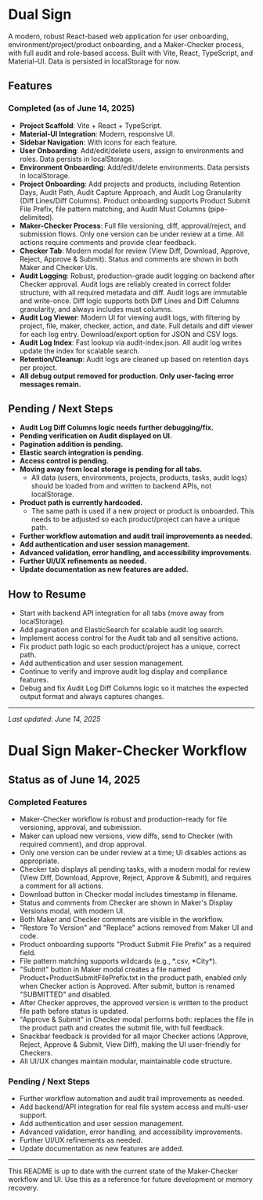 # Dual Sign

A modern, robust React-based web application for user onboarding, environment/project/product onboarding, and a Maker-Checker process, with full audit and role-based access. Built with Vite, React, TypeScript, and Material-UI. Data is persisted in localStorage for now.

## Features

### Completed (as of June 14, 2025)

- **Project Scaffold**: Vite + React + TypeScript.
- **Material-UI Integration**: Modern, responsive UI.
- **Sidebar Navigation**: With icons for each feature.
- **User Onboarding**: Add/edit/delete users, assign to environments and roles. Data persists in localStorage.
- **Environment Onboarding**: Add/edit/delete environments. Data persists in localStorage.
- **Project Onboarding**: Add projects and products, including Retention Days, Audit Path, Audit Capture Approach, and Audit Log Granularity (Diff Lines/Diff Columns). Product onboarding supports Product Submit File Prefix, file pattern matching, and Audit Must Columns (pipe-delimited).
- **Maker-Checker Process**: Full file versioning, diff, approval/reject, and submission flows. Only one version can be under review at a time. All actions require comments and provide clear feedback.
- **Checker Tab**: Modern modal for review (View Diff, Download, Approve, Reject, Approve & Submit). Status and comments are shown in both Maker and Checker UIs.
- **Audit Logging**: Robust, production-grade audit logging on backend after Checker approval. Audit logs are reliably created in correct folder structure, with all required metadata and diff. Audit logs are immutable and write-once. Diff logic supports both Diff Lines and Diff Columns granularity, and always includes must columns.
- **Audit Log Viewer**: Modern UI for viewing audit logs, with filtering by project, file, maker, checker, action, and date. Full details and diff viewer for each log entry. Download/export option for JSON and CSV logs.
- **Audit Log Index**: Fast lookup via audit-index.json. All audit log writes update the index for scalable search.
- **Retention/Cleanup**: Audit logs are cleaned up based on retention days per project.
- **All debug output removed for production. Only user-facing error messages remain.**

## Pending / Next Steps

- **Audit Log Diff Columns logic needs further debugging/fix.**
- **Pending verification on Audit displayed on UI.**
- **Pagination addition is pending.**
- **Elastic search integration is pending.**
- **Access control is pending.**
- **Moving away from local storage is pending for all tabs.**
  - All data (users, environments, projects, products, tasks, audit logs) should be loaded from and written to backend APIs, not localStorage.
- **Product path is currently hardcoded.**
  - The same path is used if a new project or product is onboarded. This needs to be adjusted so each product/project can have a unique path.
- **Further workflow automation and audit trail improvements as needed.**
- **Add authentication and user session management.**
- **Advanced validation, error handling, and accessibility improvements.**
- **Further UI/UX refinements as needed.**
- **Update documentation as new features are added.**

## How to Resume

- Start with backend API integration for all tabs (move away from localStorage).
- Add pagination and ElasticSearch for scalable audit log search.
- Implement access control for the Audit tab and all sensitive actions.
- Fix product path logic so each product/project has a unique, correct path.
- Add authentication and user session management.
- Continue to verify and improve audit log display and compliance features.
- Debug and fix Audit Log Diff Columns logic so it matches the expected output format and always captures changes.

---

_Last updated: June 14, 2025_

# Dual Sign Maker-Checker Workflow

## Status as of June 14, 2025

### Completed Features

- Maker-Checker workflow is robust and production-ready for file versioning, approval, and submission.
- Maker can upload new versions, view diffs, send to Checker (with required comment), and drop approval.
- Only one version can be under review at a time; UI disables actions as appropriate.
- Checker tab displays all pending tasks, with a modern modal for review (View Diff, Download, Approve, Reject, Approve & Submit), and requires a comment for all actions.
- Download button in Checker modal includes timestamp in filename.
- Status and comments from Checker are shown in Maker's Display Versions modal, with modern UI.
- Both Maker and Checker comments are visible in the workflow.
- "Restore To Version" and "Replace" actions removed from Maker UI and code.
- Product onboarding supports "Product Submit File Prefix" as a required field.
- File pattern matching supports wildcards (e.g., *.csv, *City\*).
- "Submit" button in Maker modal creates a file named Product+ProductSubmitFilePrefix.txt in the product path, enabled only when Checker action is Approved. After submit, button is renamed "SUBMITTED" and disabled.
- After Checker approves, the approved version is written to the product file path before status is updated.
- "Approve & Submit" in Checker modal performs both: replaces the file in the product path and creates the submit file, with full feedback.
- Snackbar feedback is provided for all major Checker actions (Approve, Reject, Approve & Submit, View Diff), making the UI user-friendly for Checkers.
- All UI/UX changes maintain modular, maintainable code structure.

### Pending / Next Steps

- Further workflow automation and audit trail improvements as needed.
- Add backend/API integration for real file system access and multi-user support.
- Add authentication and user session management.
- Advanced validation, error handling, and accessibility improvements.
- Further UI/UX refinements as needed.
- Update documentation as new features are added.

---

This README is up to date with the current state of the Maker-Checker workflow and UI. Use this as a reference for future development or memory recovery.
